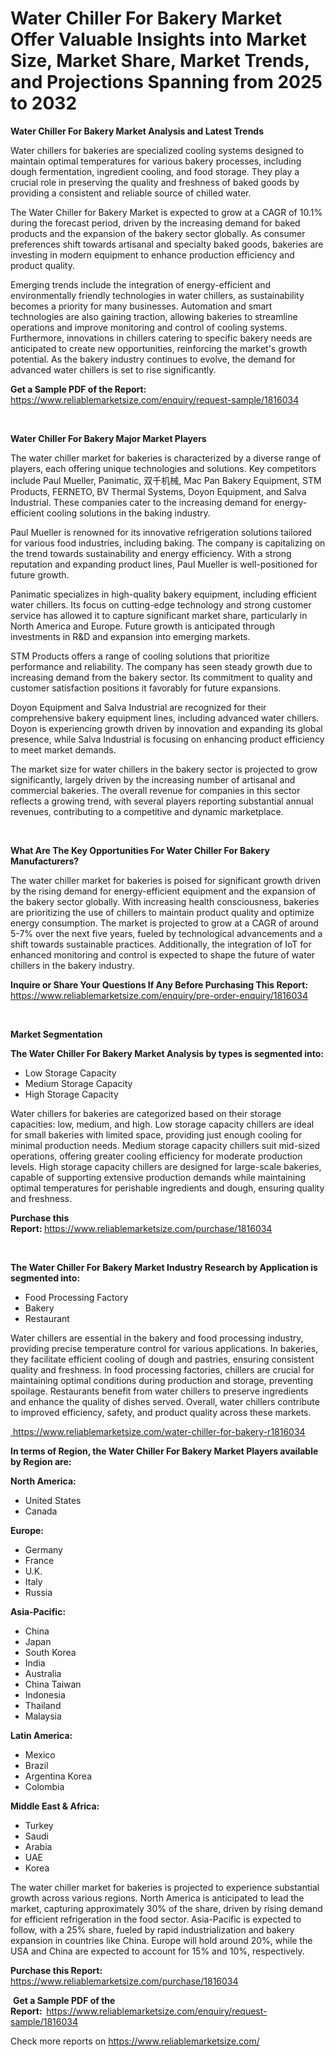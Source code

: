 <p><h1>Water Chiller For Bakery Market Offer Valuable Insights into Market Size, Market Share, Market Trends, and Projections Spanning from 2025 to 2032</h1></p><p><strong>Water Chiller For Bakery Market Analysis and Latest Trends</strong></p>
<p><p>Water chillers for bakeries are specialized cooling systems designed to maintain optimal temperatures for various bakery processes, including dough fermentation, ingredient cooling, and food storage. They play a crucial role in preserving the quality and freshness of baked goods by providing a consistent and reliable source of chilled water. </p><p>The Water Chiller for Bakery Market is expected to grow at a CAGR of 10.1% during the forecast period, driven by the increasing demand for baked products and the expansion of the bakery sector globally. As consumer preferences shift towards artisanal and specialty baked goods, bakeries are investing in modern equipment to enhance production efficiency and product quality. </p><p>Emerging trends include the integration of energy-efficient and environmentally friendly technologies in water chillers, as sustainability becomes a priority for many businesses. Automation and smart technologies are also gaining traction, allowing bakeries to streamline operations and improve monitoring and control of cooling systems. Furthermore, innovations in chillers catering to specific bakery needs are anticipated to create new opportunities, reinforcing the market's growth potential. As the bakery industry continues to evolve, the demand for advanced water chillers is set to rise significantly.</p></p>
<p><strong>Get a Sample PDF of the Report:&nbsp;</strong> <a href="https://www.reliablemarketsize.com/enquiry/request-sample/1816034?utm_campaign=2733&utm_medium=2&utm_source=Github&utm_content=ia&utm_term=10042025&utm_id=water-chiller-for-bakery">https://www.reliablemarketsize.com/enquiry/request-sample/1816034</a></p>
<p>&nbsp;</p>
<p><strong>Water Chiller For Bakery Major Market Players</strong></p>
<p><p>The water chiller market for bakeries is characterized by a diverse range of players, each offering unique technologies and solutions. Key competitors include Paul Mueller, Panimatic, 双千机械, Mac Pan Bakery Equipment, STM Products, FERNETO, BV Thermal Systems, Doyon Equipment, and Salva Industrial. These companies cater to the increasing demand for energy-efficient cooling solutions in the baking industry.</p><p>Paul Mueller is renowned for its innovative refrigeration solutions tailored for various food industries, including baking. The company is capitalizing on the trend towards sustainability and energy efficiency. With a strong reputation and expanding product lines, Paul Mueller is well-positioned for future growth.</p><p>Panimatic specializes in high-quality bakery equipment, including efficient water chillers. Its focus on cutting-edge technology and strong customer service has allowed it to capture significant market share, particularly in North America and Europe. Future growth is anticipated through investments in R&D and expansion into emerging markets.</p><p>STM Products offers a range of cooling solutions that prioritize performance and reliability. The company has seen steady growth due to increasing demand from the bakery sector. Its commitment to quality and customer satisfaction positions it favorably for future expansions.</p><p>Doyon Equipment and Salva Industrial are recognized for their comprehensive bakery equipment lines, including advanced water chillers. Doyon is experiencing growth driven by innovation and expanding its global presence, while Salva Industrial is focusing on enhancing product efficiency to meet market demands.</p><p>The market size for water chillers in the bakery sector is projected to grow significantly, largely driven by the increasing number of artisanal and commercial bakeries. The overall revenue for companies in this sector reflects a growing trend, with several players reporting substantial annual revenues, contributing to a competitive and dynamic marketplace.</p></p>
<p>&nbsp;</p>
<p><strong>What Are The Key Opportunities For Water Chiller For Bakery Manufacturers?</strong></p>
<p><p>The water chiller market for bakeries is poised for significant growth driven by the rising demand for energy-efficient equipment and the expansion of the bakery sector globally. With increasing health consciousness, bakeries are prioritizing the use of chillers to maintain product quality and optimize energy consumption. The market is projected to grow at a CAGR of around 5-7% over the next five years, fueled by technological advancements and a shift towards sustainable practices. Additionally, the integration of IoT for enhanced monitoring and control is expected to shape the future of water chillers in the bakery industry.</p></p>
<p><strong>Inquire or Share Your Questions If Any Before Purchasing This Report:</strong> <a href="https://www.reliablemarketsize.com/enquiry/pre-order-enquiry/1816034?utm_campaign=2733&utm_medium=2&utm_source=Github&utm_content=ia&utm_term=10042025&utm_id=water-chiller-for-bakery">https://www.reliablemarketsize.com/enquiry/pre-order-enquiry/1816034</a></p>
<p>&nbsp;</p>
<p><strong>Market Segmentation</strong></p>
<p><strong>The Water Chiller For Bakery Market Analysis by types is segmented into:</strong></p>
<p><ul><li>Low Storage Capacity</li><li>Medium Storage Capacity</li><li>High Storage Capacity</li></ul></p>
<p><p>Water chillers for bakeries are categorized based on their storage capacities: low, medium, and high. Low storage capacity chillers are ideal for small bakeries with limited space, providing just enough cooling for minimal production needs. Medium storage capacity chillers suit mid-sized operations, offering greater cooling efficiency for moderate production levels. High storage capacity chillers are designed for large-scale bakeries, capable of supporting extensive production demands while maintaining optimal temperatures for perishable ingredients and dough, ensuring quality and freshness.</p></p>
<p><strong>Purchase this Report:&nbsp;</strong><a href="https://www.reliablemarketsize.com/purchase/1816034?utm_campaign=2733&utm_medium=2&utm_source=Github&utm_content=ia&utm_term=10042025&utm_id=water-chiller-for-bakery">https://www.reliablemarketsize.com/purchase/1816034</a></p>
<p>&nbsp;</p>
<p><strong>The Water Chiller For Bakery Market Industry Research by Application is segmented into:</strong></p>
<p><ul><li>Food Processing Factory</li><li>Bakery</li><li>Restaurant</li></ul></p>
<p><p>Water chillers are essential in the bakery and food processing industry, providing precise temperature control for various applications. In bakeries, they facilitate efficient cooling of dough and pastries, ensuring consistent quality and freshness. In food processing factories, chillers are crucial for maintaining optimal conditions during production and storage, preventing spoilage. Restaurants benefit from water chillers to preserve ingredients and enhance the quality of dishes served. Overall, water chillers contribute to improved efficiency, safety, and product quality across these markets.</p></p>
<p><a href="https://www.reliablemarketsize.com/water-chiller-for-bakery-r1816034?utm_campaign=2733&utm_medium=2&utm_source=Github&utm_content=ia&utm_term=10042025&utm_id=water-chiller-for-bakery">&nbsp;https://www.reliablemarketsize.com/water-chiller-for-bakery-r1816034</a></p>
<p><strong>In terms of Region, the Water Chiller For Bakery Market Players available by Region are:</strong></p>
<p>
    <p> <strong> North America: </strong>
        <ul>
            <li>United States</li>
            <li>Canada</li>
        </ul>
        </p> 
    <p> <strong> Europe: </strong>
        <ul>
            <li>Germany</li>
            <li>France</li>
            <li>U.K.</li>
            <li>Italy</li>
            <li>Russia</li>
        </ul>
        </p> 
    <p> <strong> Asia-Pacific: </strong>
        <ul>
            <li>China</li>
            <li>Japan</li>
            <li>South Korea</li>
            <li>India</li>
            <li>Australia</li>
            <li>China Taiwan</li>
            <li>Indonesia</li>
            <li>Thailand</li>
            <li>Malaysia</li>
        </ul>
        </p> 
    <p> <strong> Latin America: </strong>
        <ul>
            <li>Mexico</li>
            <li>Brazil</li>
            <li>Argentina Korea</li>
            <li>Colombia</li>
        </ul>
        </p> 
    <p> <strong> Middle East & Africa: </strong>
        <ul>
            <li>Turkey</li>
            <li>Saudi</li>
            <li>Arabia</li>
            <li>UAE</li>
            <li>Korea</li>
        </ul>
    </p>
    </p>
<p><p>The water chiller market for bakeries is projected to experience substantial growth across various regions. North America is anticipated to lead the market, capturing approximately 30% of the share, driven by rising demand for efficient refrigeration in the food sector. Asia-Pacific is expected to follow, with a 25% share, fueled by rapid industrialization and bakery expansion in countries like China. Europe will hold around 20%, while the USA and China are expected to account for 15% and 10%, respectively.</p></p>
<p><strong>Purchase this Report: </strong><a href="https://www.reliablemarketsize.com/purchase/1816034?utm_campaign=2733&utm_medium=2&utm_source=Github&utm_content=ia&utm_term=10042025&utm_id=water-chiller-for-bakery">https://www.reliablemarketsize.com/purchase/1816034</a></p>
<p>&nbsp;<strong>Get a Sample PDF of the Report:&nbsp;&nbsp;</strong><a href="https://www.reliablemarketsize.com/enquiry/request-sample/1816034?utm_campaign=2733&utm_medium=2&utm_source=Github&utm_content=ia&utm_term=10042025&utm_id=water-chiller-for-bakery">https://www.reliablemarketsize.com/enquiry/request-sample/1816034</a></p>
<p><strong></strong></p>
<p>Check more reports on <a href="https://www.reliablemarketsize.com/?utm_campaign=2733&utm_medium=2&utm_source=Github&utm_content=ia&utm_term=10042025&utm_id=water-chiller-for-bakery">https://www.reliablemarketsize.com/</a></p>